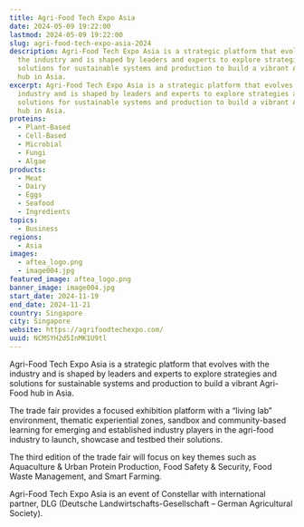 ```yaml
---
title: Agri-Food Tech Expo Asia
date: 2024-05-09 19:22:00
lastmod: 2024-05-09 19:22:00
slug: agri-food-tech-expo-asia-2024
description: Agri-Food Tech Expo Asia is a strategic platform that evolves with
  the industry and is shaped by leaders and experts to explore strategies and
  solutions for sustainable systems and production to build a vibrant Agri-Food
  hub in Asia.
excerpt: Agri-Food Tech Expo Asia is a strategic platform that evolves with the
  industry and is shaped by leaders and experts to explore strategies and
  solutions for sustainable systems and production to build a vibrant Agri-Food
  hub in Asia.
proteins:
  - Plant-Based
  - Cell-Based
  - Microbial
  - Fungi
  - Algae
products:
  - Meat
  - Dairy
  - Eggs
  - Seafood
  - Ingredients
topics:
  - Business
regions:
  - Asia
images:
  - aftea_logo.png
  - image004.jpg
featured_image: aftea_logo.png
banner_image: image004.jpg
start_date: 2024-11-19
end_date: 2024-11-21
country: Singapore
city: Singapore
website: https://agrifoodtechexpo.com/
uuid: NCMSYH2d5InMK1U9tl
---
```

Agri-Food Tech Expo Asia is a strategic platform that evolves with the industry and is shaped by leaders and experts to explore strategies and solutions for sustainable systems and production to build a vibrant Agri-Food hub in Asia.

The trade fair provides a focused exhibition platform with a “living lab” environment, thematic experiential zones, sandbox and community-based learning for emerging and established industry players in the agri-food industry to launch, showcase and testbed their solutions.

The third edition of the trade fair will focus on key themes such as Aquaculture & Urban Protein Production, Food Safety & Security, Food Waste Management, and Smart Farming.

Agri-Food Tech Expo Asia is an event of Constellar with international partner, DLG (Deutsche Landwirtschafts-Gesellschaft – German Agricultural Society).
